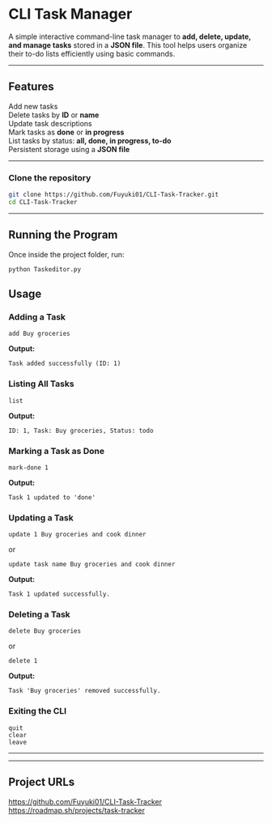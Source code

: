 # CLI Task Manager

A simple interactive command-line task manager to **add, delete, update, and manage tasks** stored in a **JSON file**. This tool helps users organize their to-do lists efficiently using basic commands.

---

## Features

Add new tasks  
Delete tasks by **ID** or **name**  
Update task descriptions  
Mark tasks as **done** or **in progress**  
List tasks by status: **all, done, in progress, to-do**  
Persistent storage using a **JSON file**  

---
### Clone the repository
```bash
git clone https://github.com/Fuyuki01/CLI-Task-Tracker.git
cd CLI-Task-Tracker
```
---

## Running the Program
Once inside the project folder, run:
```
python Taskeditor.py
```

## Usage

### Adding a Task
```
add Buy groceries
```
**Output:**
```
Task added successfully (ID: 1)
```

### Listing All Tasks
```
list
```
**Output:**
```
ID: 1, Task: Buy groceries, Status: todo
```

### Marking a Task as Done
```
mark-done 1
```
**Output:**
```
Task 1 updated to 'done'
```

### Updating a Task
```
update 1 Buy groceries and cook dinner
```
or
```
update task name Buy groceries and cook dinner
```
**Output:**
```
Task 1 updated successfully.
```

### Deleting a Task
```
delete Buy groceries
```
or
```
delete 1
```
**Output:**
```
Task 'Buy groceries' removed successfully.
```

### Exiting the CLI
```
quit
clear
leave
```

---

---
## Project URLs
https://github.com/Fuyuki01/CLI-Task-Tracker
https://roadmap.sh/projects/task-tracker
